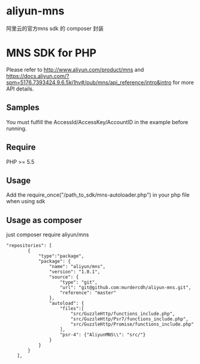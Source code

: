 # aliyun-mns
阿里云的官方mns sdk 的 composer 封装

# MNS SDK for PHP    
Please refer to http://www.aliyun.com/product/mns and  https://docs.aliyun.com/?spm=5176.7393424.9.6.5ki1hv#/pub/mns/api_reference/intro&intro for more API details.    

## Samples    
You must fulfill the AccessId/AccessKey/AccountID in the example before running.   

## Require
PHP >= 5.5

## Usage
Add the require_once("/path_to_sdk/mns-autoloader.php") in your php file when using sdk

## Usage as composer
just composer require aliyun/mns

```
"repositories": [
		{
			"type":"package",
			"package": {
				"name": "aliyun/mns",
				"version": "1.0.1",
				"source": {
					"type": "git",
					"url": "git@github.com:murdercdh/aliyun-mns.git",
					"reference": "master"
				},
				"autoload": {
					"files":[
						"src/GuzzleHttp/functions_include.php",
						"src/GuzzleHttp/Psr7/functions_include.php",
						"src/GuzzleHttp/Promise/functions_include.php"
					],
					"psr-4": {"AliyunMNS\\": "src/"}
				}
			}
		}
    ],
```